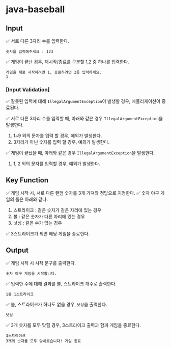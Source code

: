 # java-baseball

## Input

✅ 서로 다른 3자리 수를 입력한다.
```
숫자를 입력해주세요 : 123
```

✅ 게임이 끝난 경우, 재시작/종료를 구분할 1,2 중 하나를 입력한다.
```
게임을 새로 시작하려면 1, 종료하려면 2를 입력하세요.
1
```

### [Input Validation]

✅ 잘못된 입력에 대해 `IllegalArgumentException`이 발생할 경우, 애플리케이션이 종료된다.

✅ 서로 다른 3자리 수를 입력할 때, 아래와 같은 경우 `IllegalArgumentException`을 발생한다.
  1. 1~9 외의 문자를 입력 할 경우, 예외가 발생한다.
  2. 3자리가 아닌 숫자를 입력 할 경우, 예외가 발생한다.

✅ 게임이 끝났을 때, 아래와 같은 경우 `IllegalArgumentException`을 발생한다.
  1. 1, 2 외의 문자를 입력할 경우, 예외가 발생한다.

## Key Function

✅ 게임 시작 시, 서로 다른 랜덤 숫자를 3개 가져와 정답으로 지정한다.
✅ 숫자 야구 게임의 룰은 아래와 같다.
  1. 스트라이크 : 같은 숫자가 같은 자리에 있는 경우
  2. 볼 : 같은 숫자가 다른 자리에 있는 경우
  3. 낫싱 : 같은 수가 없는 경우

✅ 3스트라이크가 되면 해당 게임을 종료한다.

## Output

✅ 게임 시작 시 시작 문구를 출력한다.
```
숫자 야구 게임을 시작합니다.
```

✅ 입력한 수에 대해 결과를 볼, 스트라이크 개수로 출력한다.
```
1볼 1스트라이크
```

✅ 볼, 스트라이크가 하나도 없을 경우, `낫싱`을 출력한다.
```
낫싱
```

✅ 3개 숫자를 모두 맞힐 경우, 3스트라이크 출력과 함께 게임을 종료한다.
```
3스트라이크
3개의 숫자를 모두 맞히셨습니다! 게임 종료
```